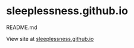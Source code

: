 # sleeplessness.github.io

README.md

View site at <a href="http://sleeplessness.github.io">sleeplessness.github.io</a>
